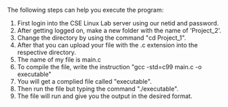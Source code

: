 The following steps can help you execute the program:
1. First login into the CSE Linux Lab server using our netid and password.
2. After getting logged on, make a new folder with the name of 'Project_2'.
3. Change the directory by using the command "cd Project_1".
4. After that you can upload your file with the .c extension into the respective directory.
5. The name of my file is main.c
6. To compile the file, write the instruction "gcc -std=c99 main.c -o executable"
7. You will get a complied file called "executable".
8. Then run the file but typing the command "./executable".
9. The file will run and give you the output in the desired format.